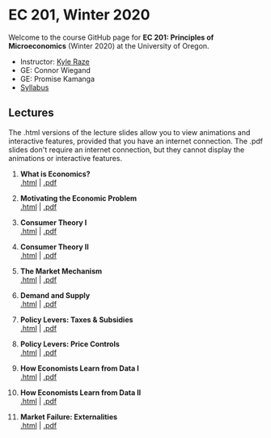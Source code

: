 # EC 201, Winter 2020

Welcome to the course GitHub page for **EC 201: Principles of Microeconomics** (Winter 2020) at the University of Oregon.

- Instructor: [Kyle Raze](https://kyleraze.com)
- GE: Connor Wiegand 
- GE: Promise Kamanga
- [Syllabus](https://raw.githack.com/kyleraze/EC201_Microeconomics/master/Syllabus/syllabus.pdf)

## Lectures

The .html versions of the lecture slides allow you to view animations and interactive features, provided that you have an internet connection. The .pdf slides don't require an internet connection, but they cannot display the animations or interactive features.

1. **What is Economics?** <br> [.html](https://raw.githack.com/kyleraze/EC201_Microeconomics/master/Lectures/01-Introduction/01-Introduction.html) | [.pdf](https://raw.githack.com/kyleraze/EC201_Microeconomics/master/Lectures/01-Introduction/01-Introduction.pdf)

2. **Motivating the Economic Problem** <br> [.html](https://raw.githack.com/kyleraze/EC201_Microeconomics/master/Lectures/02-Economic_Problem_Motivation/02-Economic_Problem_Motivation.html) | [.pdf](https://raw.githack.com/kyleraze/EC201_Microeconomics/master/Lectures/02-Economic_Problem_Motivation/02-Economic_Problem_Motivation.pdf)

3. **Consumer Theory I** <br> [.html](https://raw.githack.com/kyleraze/EC201_Microeconomics/master/Lectures/03-Consumer_Theory/03-Consumer_Theory.html) | [.pdf](https://raw.githack.com/kyleraze/EC201_Microeconomics/master/Lectures/03-Consumer_Theory/03-Consumer_Theory.pdf)

4. **Consumer Theory II** <br> [.html](https://raw.githack.com/kyleraze/EC201_Microeconomics/master/Lectures/04-Consumer_Theory/04-Consumer_Theory.html) | [.pdf](https://raw.githack.com/kyleraze/EC201_Microeconomics/master/Lectures/04-Consumer_Theory/04-Consumer_Theory.pdf)

5. **The Market Mechanism** <br> [.html](https://raw.githack.com/kyleraze/EC201_Microeconomics/master/Lectures/05-Market_Mechanism/05-Market_Mechanism.html) | [.pdf](https://raw.githack.com/kyleraze/EC201_Microeconomics/master/Lectures/05-Market_Mechanism/05-Market_Mechanism.pdf)

6. **Demand and Supply** <br> [.html](https://raw.githack.com/kyleraze/EC201_Microeconomics/master/Lectures/06-Demand_Supply/06-Demand_Supply.html) | [.pdf](https://raw.githack.com/kyleraze/EC201_Microeconomics/master/Lectures/06-Demand_Supply/06-Demand_Supply.pdf)

7. **Policy Levers: Taxes & Subsidies** <br> [.html](https://raw.githack.com/kyleraze/EC201_Microeconomics/master/Lectures/07-Policy_Taxes_Subsidies/07-Policy_Taxes_Subsidies.html) | [.pdf](https://raw.githack.com/kyleraze/EC201_Microeconomics/master/Lectures/07-Policy_Taxes_Subsidies/07-Policy_Taxes_Subsidies.pdf)

8. **Policy Levers: Price Controls** <br> [.html](https://raw.githack.com/kyleraze/EC201_Microeconomics/master/Lectures/08-Policy_Price_Controls/08-Policy_Price_Controls.html) | [.pdf](https://raw.githack.com/kyleraze/EC201_Microeconomics/master/Lectures/08-Policy_Price_Controls/08-Policy_Price_Controls.pdf)

9. **How Economists Learn from Data I** <br> [.html](https://raw.githack.com/kyleraze/EC201_Microeconomics/master/Lectures/09-Data_Learning/09-Data_Learning.html) | [.pdf](https://raw.githack.com/kyleraze/EC201_Microeconomics/master/Lectures/09-Data_Learning/09-Data_Learning.pdf)

10. **How Economists Learn from Data II** <br> [.html](https://raw.githack.com/kyleraze/EC201_Microeconomics/master/Lectures/10-Data_Learning/10-Data_Learning.html) | [.pdf](https://raw.githack.com/kyleraze/EC201_Microeconomics/master/Lectures/10-Data_Learning/10-Data_Learning.pdf)

11. **Market Failure: Externalities** <br> [.html](https://raw.githack.com/kyleraze/EC201_Microeconomics/master/Lectures/11-Externalities/11-Externalities.html) | [.pdf](https://raw.githack.com/kyleraze/EC201_Microeconomics/master/Lectures/11-Externalities/11-Externalities.pdf)